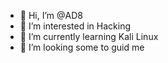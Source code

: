 - 👋 Hi, I’m @AD8
- 👀 I’m interested in Hacking
- 🌱 I’m currently learning Kali Linux
- 💞️ I’m looking some to guid me
  

<!---
AD8vlll/AD8vlll is a ✨ special ✨ repository because its `README.md` (this file) appears on your GitHub profile.
You can click the Preview link to take a look at your changes.
--->
